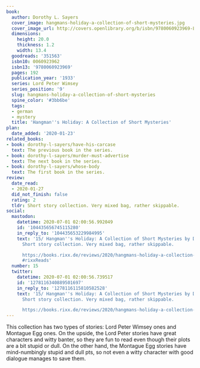 ```yaml
---
book:
  author: Dorothy L. Sayers
  cover_image: hangmans-holiday-a-collection-of-short-mysteries.jpg
  cover_image_url: http://covers.openlibrary.org/b/isbn/9780060923969-L.jpg
  dimensions:
    height: 20.0
    thickness: 1.2
    width: 13.4
  goodreads: '351563'
  isbn10: 0060923962
  isbn13: '9780060923969'
  pages: 192
  publication_year: '1933'
  series: Lord Peter Wimsey
  series_position: '9'
  slug: hangmans-holiday-a-collection-of-short-mysteries
  spine_color: '#3bb6be'
  tags:
  - german
  - mystery
  title: 'Hangman''s Holiday: A Collection of Short Mysteries'
plan:
  date_added: '2020-01-23'
related_books:
- book: dorothy-l-sayers/have-his-carcase
  text: The previous book in the series.
- book: dorothy-l-sayers/murder-must-advertise
  text: The next book in the series.
- book: dorothy-l-sayers/whose-body
  text: The first book in the series.
review:
  date_read:
  - 2020-01-27
  did_not_finish: false
  rating: 2
  tldr: Short story collection. Very mixed bag, rather skippable.
social:
  mastodon:
    datetime: 2020-07-01 02:00:56.992049
    id: '104435656745115280'
    in_reply_to: '104435653229984995'
    text: '15/ Hangman''s Holiday: A Collection of Short Mysteries by Dorothy L. Sayers.
      Short story collection. Very mixed bag, rather skippable.

      https://books.rixx.de/reviews/2020/hangmans-holiday-a-collection-of-short-mysteries/
      #rixxReads'
  number: 15
  twitter:
    datetime: 2020-07-01 02:00:56.739517
    id: '1278116340889501697'
    in_reply_to: '1278116115810582528'
    text: '15/ Hangman''s Holiday: A Collection of Short Mysteries by Dorothy L. Sayers.
      Short story collection. Very mixed bag, rather skippable.

      https://books.rixx.de/reviews/2020/hangmans-holiday-a-collection-of-short-mysteries/'
---
```


This collection has two types of stories: Lord Peter Wimsey ones and Montague Egg ones. On the upside, the Lord Peter stories have great characters and witty banter, so they are fun to read even though their plots are a bit stupid or dull. On the other hand, the Montague Egg stories have mind-numbingly stupid and dull pts, so not even a witty character with good dialogue manages to save them.
